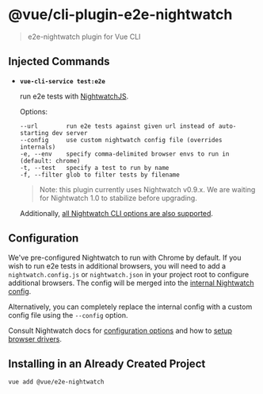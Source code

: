 # @vue/cli-plugin-e2e-nightwatch

> e2e-nightwatch plugin for Vue CLI

## Injected Commands

- **`vue-cli-service test:e2e`**

  run e2e tests with [NightwatchJS](http://nightwatchjs.org).

  Options:

  ```
  --url        run e2e tests against given url instead of auto-starting dev server
  --config     use custom nightwatch config file (overrides internals)
  -e, --env    specify comma-delimited browser envs to run in (default: chrome)
  -t, --test   specify a test to run by name
  -f, --filter glob to filter tests by filename
  ```

  > Note: this plugin currently uses Nightwatch v0.9.x. We are waiting for Nightwatch 1.0 to stabilize before upgrading.

  Additionally, [all Nightwatch CLI options are also supported](https://github.com/nightwatchjs/nightwatch/blob/master/lib/runner/cli/cli.js).

## Configuration

We've pre-configured Nightwatch to run with Chrome by default. If you wish to run e2e tests in additional browsers, you will need to add a `nightwatch.config.js` or `nightwatch.json` in your project root to configure additional browsers. The config will be merged into the [internal Nightwatch config](https://github.com/vuejs/vue-cli/blob/dev/packages/%40vue/cli-plugin-e2e-nightwatch/nightwatch.config.js).

Alternatively, you can completely replace the internal config with a custom config file using the `--config` option.

Consult Nightwatch docs for [configuration options](http://nightwatchjs.org/gettingstarted#settings-file) and how to [setup browser drivers](http://nightwatchjs.org/gettingstarted#browser-drivers-setup).

## Installing in an Already Created Project

``` sh
vue add @vue/e2e-nightwatch
```
